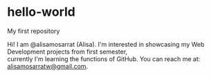 # hello-world
My first repository 

Hi! I am @alisamosarrat (Alisa).
I'm interested in showcasing my Web Development projects from first semester,  
currently I'm learning the functions of GitHub.
You can reach me at: alisamosarratw@gmail.com. 
